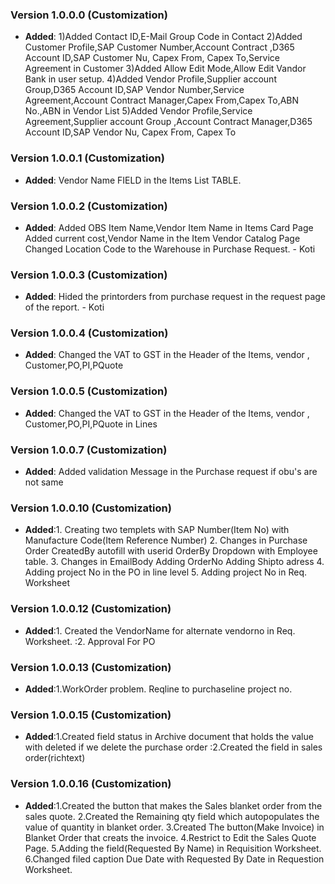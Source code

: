 ### Version 1.0.0.0 (Customization)
- **Added**: 1)Added Contact ID,E-Mail Group Code in Contact
             2)Added Customer Profile,SAP Customer Number,Account Contract ,D365 Account ID,SAP Customer Nu, Capex  From,  Capex To,Service Agreement in Customer
             3)Added Allow Edit Mode,Allow Edit Vandor Bank in user setup.
             4)Added Vendor Profile,Supplier account Group,D365 Account ID,SAP Vendor Number,Service Agreement,Account Contract Manager,Capex From,Capex To,ABN No.,ABN in Vendor List
             5)Added Vendor Profile,Service Agreement,Supplier account Group ,Account Contract  Manager,D365 Account ID,SAP Vendor Nu, Capex  From,  Capex To


### Version 1.0.0.1 (Customization)
- **Added**: Vendor Name FIELD in the Items List TABLE.

### Version 1.0.0.2 (Customization)
- **Added**: Added OBS Item Name,Vendor Item Name in Items Card Page
             Added current cost,Vendor Name in the Item Vendor Catalog Page
             Changed Location Code to the Warehouse in Purchase Request. - Koti

### Version 1.0.0.3 (Customization) 
- **Added**: Hided the printorders from purchase request in the request page of the report.   - Koti


### Version 1.0.0.4 (Customization) 
- **Added**: Changed the VAT to GST in the Header of the Items, vendor , Customer,PO,PI,PQuote

### Version 1.0.0.5 (Customization) 
- **Added**: Changed the VAT to GST in the Header of the Items, vendor , Customer,PO,PI,PQuote in Lines

### Version 1.0.0.7 (Customization) 
- **Added**: Added validation Message in the Purchase request if obu's are not same

### Version 1.0.0.10 (Customization) 
- **Added**:1. Creating two templets
                with SAP Number(Item No)
                with Manufacture Code(Item Reference Number)
            2. Changes in Purchase Order
                CreatedBy autofill with userid
                OrderBy Dropdown with Employee table.
            3. Changes in EmailBody
                Adding OrderNo
                Adding Shipto adress
            4. Adding project No in the PO in line level
            5. Adding project No in Req. Worksheet
### Version 1.0.0.12 (Customization) 
- **Added**:1. Created the VendorName for alternate vendorno in Req. Worksheet.
           :2. Approval For PO

### Version 1.0.0.13 (Customization) 
- **Added**:1.WorkOrder problem.
              Reqline to purchaseline project no.
### Version 1.0.0.15 (Customization)
- **Added**:1.Created field status in Archive document that holds the value with deleted if we delete   the purchase order
           :2.Created the field in sales order(richtext)

### Version 1.0.0.16 (Customization) 
- **Added**:1.Created the button that makes the Sales blanket order from the sales quote.
            2.Created the Remaining qty field which autopopulates the value of quantity in blanket order.
            3.Created The button(Make Invoice) in Blanket Order that creats the invoice.
            4.Restrict to Edit the Sales Quote Page.
            5.Adding the field(Requested By Name) in Requisition Worksheet.
            6.Changed filed caption Due Date with Requested By Date in Requestion Worksheet.
